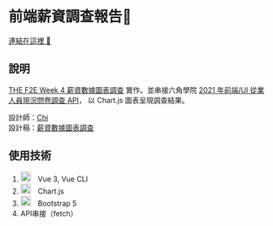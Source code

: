 # 前端薪資調查報告📑
[連結在這裡 🦖](https://ccok12345678.github.io/f2e-salary/#/)
## 說明
[THE F2E Week 4 薪資數據圖表調查](https://2021.thef2e.com/news/week4)
實作。並串接六角學院 [2021 年前端/UI 從業人員現況問卷調查 API](https://github.com/hexschool/2021-ui-frontend-job)，
以 Chart.js 圖表呈現調查結果。

設計師：[Chi](https://2021.thef2e.com/users/6296427084285739330/)  
設計稿：[薪資數據圖表調查](https://www.figma.com/file/nWH1xPWNWIhnqsuE1mNCsb/%E8%96%AA%E8%B3%87%E6%95%B8%E6%93%9A%E5%9C%96%E8%A1%A8%E8%AA%BF%E6%9F%A5?node-id=0%3A1)

## 使用技術
1. <img src="https://cdn.worldvectorlogo.com/logos/vue-9.svg" width="20">　Vue 3, Vue CLI
2. <img src="https://www.chartjs.org/img/chartjs-logo.svg" width="20">　Chart.js
3. <img src="https://upload.wikimedia.org/wikipedia/commons/b/b2/Bootstrap_logo.svg" width="20">　Bootstrap 5
4. API串接（fetch）